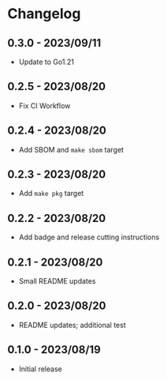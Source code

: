 # Changelog

[comment]: # (Changes since last release go here)

## 0.3.0 - 2023/09/11

- Update to Go1.21

## 0.2.5 - 2023/08/20

- Fix CI Workflow

## 0.2.4 - 2023/08/20

- Add SBOM and `make sbom` target

## 0.2.3 - 2023/08/20

- Add `make pkg` target

## 0.2.2 - 2023/08/20

- Add badge and release cutting instructions

## 0.2.1 - 2023/08/20

- Small README updates

## 0.2.0 - 2023/08/20

- README updates; additional test

## 0.1.0 - 2023/08/19

- Initial release
